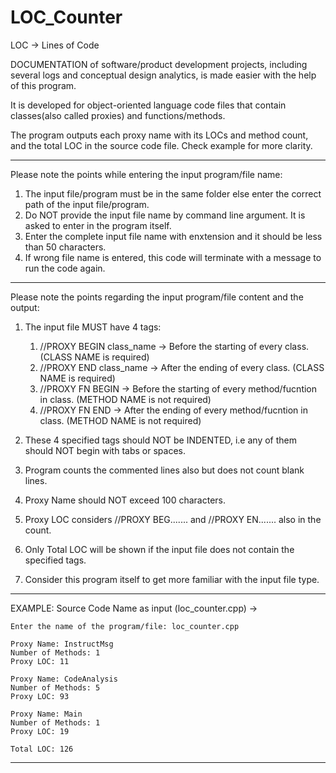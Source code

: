 # LOC_Counter
LOC -> Lines of Code

DOCUMENTATION of software/product development projects, including several logs and conceptual design analytics, is made easier with the help of this program.

It is developed for object-oriented language code files that contain classes(also called proxies) and functions/methods.

The program outputs each proxy name with its LOCs and method count, and the total LOC in the source code file. Check example for more clarity.

----------------------------------------------------------------------------------------------------------------------------
Please note the points while entering the input program/file name:

1. The input file/program must be in the same folder else enter the correct path of the input file/program.
2. Do NOT provide the input file name by command line argument. It is asked to enter in the program itself.
3. Enter the complete input file name with enxtension and it should be less than 50 characters.
4. If wrong file name is entered, this code will terminate with a message to run the code again.
----------------------------------------------------------------------------------------------------------------------------


Please note the points regarding the input program/file content and the output:

1. The input file MUST have 4 tags:
	1. //PROXY BEGIN class_name    -> Before the starting of every class. (CLASS NAME is required)
	2. //PROXY END class_name      -> After the ending of every class. (CLASS NAME is required)
	3. //PROXY FN BEGIN            -> Before the starting of every method/fucntion in class. (METHOD NAME is not required)
	4. //PROXY FN END              -> After the ending of every method/fucntion in class. (METHOD NAME is not required)

2. These 4 specified tags should NOT be INDENTED, i.e any of them should NOT begin with tabs or spaces.
3. Program counts the commented lines also but does not count blank lines.
4. Proxy Name should NOT exceed 100 characters.
5. Proxy LOC considers //PROXY BEG....... and //PROXY EN....... also in the count.
6. Only Total LOC will be shown if the input file does not contain the specified tags.

7. Consider this program itself to get more familiar with the input file type.

----------------------------------------------------------------------------------------------------------------------------
EXAMPLE: Source Code Name as input (loc_counter.cpp) ->

    Enter the name of the program/file: loc_counter.cpp

    Proxy Name: InstructMsg
    Number of Methods: 1
    Proxy LOC: 11

    Proxy Name: CodeAnalysis
    Number of Methods: 5
    Proxy LOC: 93

    Proxy Name: Main
    Number of Methods: 1
    Proxy LOC: 19

    Total LOC: 126
    
----------------------------------------------------------------------------------------------------------------------------
